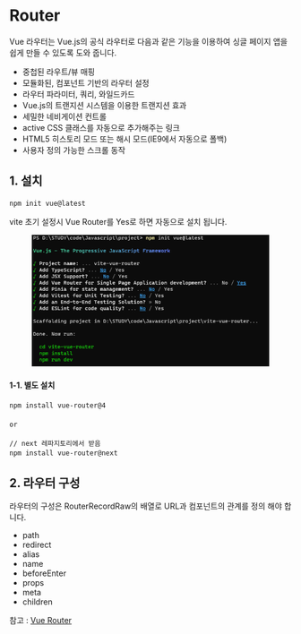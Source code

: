 # Router

Vue 라우터는 Vue.js의 공식 라우터로 다음과 같은 기능을 이용하여 싱글 페이지 앱을 쉽게 만들 수 있도록 도와 줍니다.

* 중첩된 라우트/뷰 매핑
* 모듈화된, 컴포넌트 기반의 라우터 설정
* 라우터 파라미터, 쿼리, 와일드카드
* Vue.js의 트랜지션 시스템을 이용한 트랜지션 효과
* 세밀한 네비게이션 컨트롤
* active CSS 클래스를 자동으로 추가해주는 링크
* HTML5 히스토리 모드 또는 해시 모드(IE9에서 자동으로 폴백)
* 사용자 정의 가능한 스크롤 동작

## 1. 설치

```bash
npm init vue@latest
```

vite 초기 설정시 Vue Router를 Yes로 하면 자동으로 설치 됩니다.

<figure><img src="../.gitbook/assets/image (236).png" alt=""><figcaption></figcaption></figure>

#### 1-1. 별도 설치&#x20;

```bash
npm install vue-router@4

or 

// next 레파지토리에서 받음
npm install vue-router@next
```

## 2. 라우터 구성&#x20;

라우터의 구성은 RouterRecordRaw의 배열로 URL과 컴포넌트의 관계를 정의 해야 합니다.

* path
* redirect
* alias
* name
* beforeEnter
* props
* meta
* children







참고 : [Vue Router](https://router.vuejs.org/)
